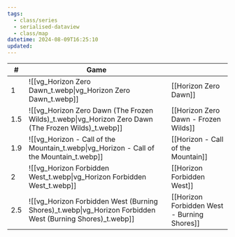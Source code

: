 ```yaml
---
tags:
  - class/series
  - serialised-dataview
  - class/map
datetime: 2024-08-09T16:25:10
updated: 
---
```

<!-- QueryToSerialize: table without id sequence as "#", embed(link(thumbnail)) as Game, file.link as ""  from #class/video-game where series = [[]] sort sequence -->
<!-- SerializedQuery: table without id sequence as "#", embed(link(thumbnail)) as Game, file.link as ""  from #class/video-game where series = [[]] sort sequence -->

| #   | Game                                                                                                                           |                                                                                                      |
| --- | ------------------------------------------------------------------------------------------------------------------------------ | ---------------------------------------------------------------------------------------------------- |
| 1   | ![[vg_Horizon Zero Dawn_t.webp\|vg_Horizon Zero Dawn_t.webp]]                                             | [[Horizon Zero Dawn]]                                             |
| 1.5 | ![[vg_Horizon Zero Dawn (The Frozen Wilds)_t.webp\|vg_Horizon Zero Dawn (The Frozen Wilds)_t.webp]]       | [[Horizon Zero Dawn - Frozen Wilds]]               |
| 1.9 | ![[vg_Horizon - Call of the Mountain_t.webp\|vg_Horizon - Call of the Mountain_t.webp]]                   | [[Horizon - Call of the Mountain]]                   |
| 2   | ![[vg_Horizon Forbidden West_t.webp\|vg_Horizon Forbidden West_t.webp]]                                   | [[Horizon Forbidden West]]                                   |
| 2.5 | ![[vg_Horizon Forbidden West (Burning Shores)_t.webp\|vg_Horizon Forbidden West (Burning Shores)_t.webp]] | [[Horizon Forbidden West - Burning Shores]] |
<!-- SerializedQuery END -->
